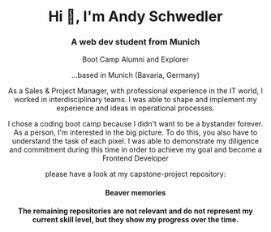 <h1 align="center">Hi 👋, I'm Andy Schwedler</h1>
<h3 align="center">A web dev student from Munich</h3>
<p align="center">Boot Camp Alumni and Explorer</p>

<p align="center">
...based in Munich (Bavaria, Germany)
</p>
<p align="center">
As a Sales & Project Manager, with professional experience in the IT world, I worked in interdisciplinary teams. I was able to shape and implement my experience and ideas in operational processes.</p>

<p align="center"> I chose a coding boot camp because I didn't want to be a bystander forever. As a person, I'm interested in the big picture. To do this, you also have to understand the task of each pixel. I was able to demonstrate my diligence and commitment during this time in order to achieve my goal and become a Frontend Developer</p>

<p align="center"> please have a look at my capstone-project repository:  </p>
  <h4 align="center">Beaver memories</h4>
  
<p align="center"> <strong>The remaining repositories are not relevant and do not represent my current skill level, but they show my progress over the time.</strong></p>
